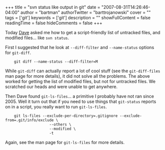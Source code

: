 +++
title = "svn status like output in git"
date = "2007-08-31T14:26:46-04:00"
author = "bartman"
authorTwitter = "barttrojanowski"
cover = ""
tags = ['git']
keywords = ['git']
description = ""
showFullContent = false
readingTime = false
hideComments = false
+++

Today [Dave](http://www.dmo.ca/blog) asked me how to get a script-friendly list of untracked files,
and modified files... like `svn status`.

First I suggested that he look at `--diff-filter` and `--name-status` options for `git-diff`.

        git diff --name-status --diff-filter=M

While `git-diff` can actually report a lot of cool stuff (see the `git-diff-files` man page for 
more details), it did not solve all the problems.  The above worked for getting the list of 
modified files, but not for untracked files.  We scratched our heads and were unable to get anywhere.

Then Dave found `git-ls-files`... a primitive I probably have not ran since 2005.  Well it turn out
that if you need to use things that `git-status` reports on in a script, you really want to 
run `git-ls-files`.

        git ls-files --exclude-per-directory=.gitignore --exclude-from=.git/info/exclude \
                        --others \
                        --modified \
                        -t

Again, see the man page for `git-ls-files` for more details.
